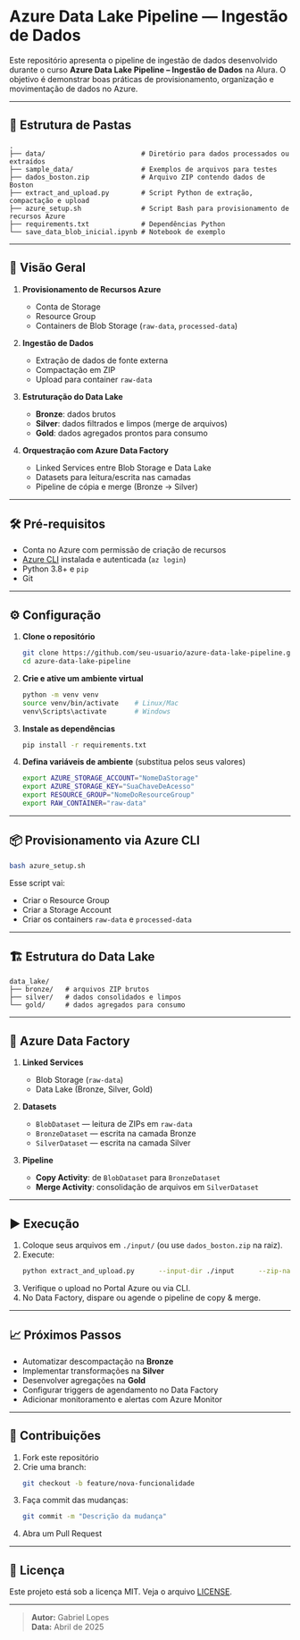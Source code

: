 # Azure Data Lake Pipeline — Ingestão de Dados

Este repositório apresenta o pipeline de ingestão de dados desenvolvido durante o curso **Azure Data Lake Pipeline – Ingestão de Dados** na Alura. O objetivo é demonstrar boas práticas de provisionamento, organização e movimentação de dados no Azure.

---

## 📂 Estrutura de Pastas

```
.
├── data/                        # Diretório para dados processados ou extraídos
├── sample_data/                 # Exemplos de arquivos para testes
├── dados_boston.zip             # Arquivo ZIP contendo dados de Boston
├── extract_and_upload.py        # Script Python de extração, compactação e upload
├── azure_setup.sh               # Script Bash para provisionamento de recursos Azure
├── requirements.txt             # Dependências Python
└── save_data_blob_inicial.ipynb # Notebook de exemplo
```

---

## 🚀 Visão Geral

1. **Provisionamento de Recursos Azure**  
   - Conta de Storage  
   - Resource Group  
   - Containers de Blob Storage (`raw-data`, `processed-data`)

2. **Ingestão de Dados**  
   - Extração de dados de fonte externa  
   - Compactação em ZIP  
   - Upload para container `raw-data`

3. **Estruturação do Data Lake**  
   - **Bronze**: dados brutos  
   - **Silver**: dados filtrados e limpos (merge de arquivos)  
   - **Gold**: dados agregados prontos para consumo

4. **Orquestração com Azure Data Factory**  
   - Linked Services entre Blob Storage e Data Lake  
   - Datasets para leitura/escrita nas camadas  
   - Pipeline de cópia e merge (Bronze → Silver)

---

## 🛠️ Pré-requisitos

- Conta no Azure com permissão de criação de recursos  
- [Azure CLI](https://docs.microsoft.com/cli/azure/install-azure-cli) instalada e autenticada (`az login`)  
- Python 3.8+ e `pip`  
- Git

---

## ⚙️ Configuração

1. **Clone o repositório**  
   ```bash
   git clone https://github.com/seu-usuario/azure-data-lake-pipeline.git
   cd azure-data-lake-pipeline
   ```

2. **Crie e ative um ambiente virtual**  
   ```bash
   python -m venv venv
   source venv/bin/activate    # Linux/Mac
   venv\Scripts\activate       # Windows
   ```

3. **Instale as dependências**  
   ```bash
   pip install -r requirements.txt
   ```

4. **Defina variáveis de ambiente** (substitua pelos seus valores)  
   ```bash
   export AZURE_STORAGE_ACCOUNT="NomeDaStorage"
   export AZURE_STORAGE_KEY="SuaChaveDeAcesso"
   export RESOURCE_GROUP="NomeDoResourceGroup"
   export RAW_CONTAINER="raw-data"
   ```

---

## 📦 Provisionamento via Azure CLI

```bash
bash azure_setup.sh
```

Esse script vai:

- Criar o Resource Group  
- Criar a Storage Account  
- Criar os containers `raw-data` e `processed-data`

---

## 🏗️ Estrutura do Data Lake

```
data_lake/
├── bronze/   # arquivos ZIP brutos
├── silver/   # dados consolidados e limpos
└── gold/     # dados agregados para consumo
```

---

## 🔄 Azure Data Factory

1. **Linked Services**  
   - Blob Storage (`raw-data`)  
   - Data Lake (Bronze, Silver, Gold)

2. **Datasets**  
   - `BlobDataset`  — leitura de ZIPs em `raw-data`  
   - `BronzeDataset` — escrita na camada Bronze  
   - `SilverDataset` — escrita na camada Silver

3. **Pipeline**  
   - **Copy Activity**: de `BlobDataset` para `BronzeDataset`  
   - **Merge Activity**: consolidação de arquivos em `SilverDataset`

---

## ▶️ Execução

1. Coloque seus arquivos em `./input/` (ou use `dados_boston.zip` na raiz).  
2. Execute:
   ```bash
   python extract_and_upload.py      --input-dir ./input      --zip-name dados_boston.zip      --container "$RAW_CONTAINER"
   ```
3. Verifique o upload no Portal Azure ou via CLI.  
4. No Data Factory, dispare ou agende o pipeline de copy & merge.

---

## 📈 Próximos Passos

- Automatizar descompactação na **Bronze**  
- Implementar transformações na **Silver**  
- Desenvolver agregações na **Gold**  
- Configurar triggers de agendamento no Data Factory  
- Adicionar monitoramento e alertas com Azure Monitor

---

## 🤝 Contribuições

1. Fork este repositório  
2. Crie uma branch:  
   ```bash
   git checkout -b feature/nova-funcionalidade
   ```
3. Faça commit das mudanças:  
   ```bash
   git commit -m "Descrição da mudança"
   ```
4. Abra um Pull Request

---

## 📜 Licença

Este projeto está sob a licença MIT. Veja o arquivo [LICENSE](./LICENSE).

---

> **Autor:** Gabriel Lopes  
> **Data:** Abril de 2025  
